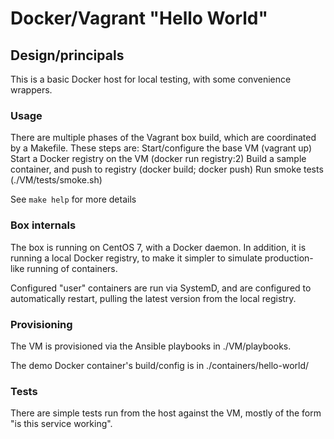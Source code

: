 # Docker/Vagrant "Hello World"

## Design/principals
This is a basic Docker host for local testing, with some convenience wrappers.

### Usage
There are multiple phases of the Vagrant box build, which are coordinated by a Makefile. These steps are:
Start/configure the base VM (vagrant up)
Start a Docker registry on the VM (docker run registry:2)
Build a sample container, and push to registry (docker build; docker push)
Run smoke tests (./VM/tests/smoke.sh)

See `make help` for more details

### Box internals
The box is running on CentOS 7, with a Docker daemon. In addition, it is running a local Docker registry, to make it simpler to simulate production-like running of containers.

Configured "user" containers are run via SystemD, and are configured to automatically restart, pulling the latest version from the local registry.

### Provisioning
The VM is provisioned via the Ansible playbooks in ./VM/playbooks.

The demo Docker container's build/config is in ./containers/hello-world/

### Tests
There are simple tests run from the host against the VM, mostly of the form "is this service working".
